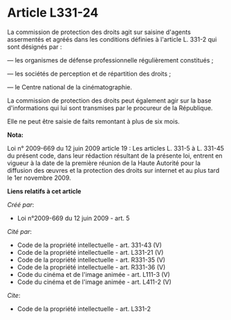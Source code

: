 # Article L331-24

La commission de protection des droits agit sur saisine d'agents assermentés et agréés dans les conditions définies à
l'article L. 331-2 qui sont désignés par : 

― les organismes de défense professionnelle régulièrement constitués ; 

― les sociétés de perception et de répartition des droits ; 

― le Centre national de la cinématographie. 

La commission de protection des droits peut également agir sur la base d'informations qui lui sont transmises par le
procureur de la République. 

Elle ne peut être saisie de faits remontant à plus de six mois.

**Nota:**

Loi n° 2009-669 du 12 juin 2009 article 19 : Les articles L. 331-5 à L. 331-45 du présent code, dans leur rédaction résultant
de la présente loi, entrent en vigueur à la date de la première réunion de la Haute Autorité pour la diffusion des œuvres et
la protection des droits sur internet et au plus tard le 1er novembre 2009.

**Liens relatifs à cet article**

_Créé par_:

  - Loi n°2009-669 du 12 juin 2009 - art. 5

_Cité par_:

  - Code de la propriété intellectuelle - art. 331-43 (V)
  - Code de la propriété intellectuelle - art. L331-21 (V)
  - Code de la propriété intellectuelle - art. R331-35 (V)
  - Code de la propriété intellectuelle - art. R331-36 (V)
  - Code du cinéma et de l'image animée - art. L111-3 (V)
  - Code du cinéma et de l'image animée - art. L411-2 (V)

_Cite_:

  - Code de la propriété intellectuelle - art. L331-2
